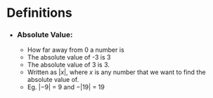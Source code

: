 # Definitions

- ### Absolute Value:
  - How far away from 0 a number is 
  - The absolute value of -3 is 3
  - The absolute value of 3 is 3.
  - Written as $|x|$, where $x$ is any number that we want to find the absolute value of.
  - Eg. $|-9|$ = 9 and $-|19|$ = 19